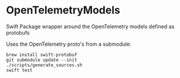 # OpenTelemetryModels

Swift Package wrapper around the OpenTelemetry models defined as protobufs

Uses the OpenTelemetry proto's from a submodule:

    brew install swift-protobuf
    git submodule update --init
    ./scripts/generate_sources.sh
    swift test
